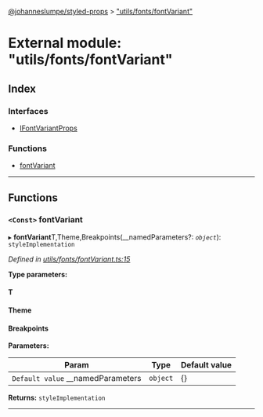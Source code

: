 [@johanneslumpe/styled-props](../README.md) > ["utils/fonts/fontVariant"](../modules/_utils_fonts_fontvariant_.md)

# External module: "utils/fonts/fontVariant"

## Index

### Interfaces

* [IFontVariantProps](../interfaces/_utils_fonts_fontvariant_.ifontvariantprops.md)

### Functions

* [fontVariant](_utils_fonts_fontvariant_.md#fontvariant)

---

## Functions

<a id="fontvariant"></a>

### `<Const>` fontVariant

▸ **fontVariant**T,Theme,Breakpoints(__namedParameters?: *`object`*): `styleImplementation`

*Defined in [utils/fonts/fontVariant.ts:15](https://github.com/johanneslumpe/styled-props/blob/3abf398/src/utils/fonts/fontVariant.ts#L15)*

**Type parameters:**

#### T 
#### Theme 
#### Breakpoints 
**Parameters:**

| Param | Type | Default value |
| ------ | ------ | ------ |
| `Default value` __namedParameters | `object` |  {} |

**Returns:** `styleImplementation`

___

